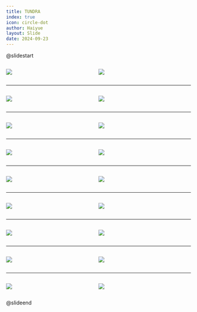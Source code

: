 ```yaml
---
title: TUNDRA
index: true
icon: circle-dot
author: Haiyue
layout: Slide
date: 2024-09-23
---
```

 
@slidestart

<div style="display:flex">
<div style="flex:1">

![](https://raw.githubusercontent.com/yclord/reading/refs/heads/master/english/Level-U/TUNDRA/001.webp)
</div>
<div style="flex:1">

![](https://raw.githubusercontent.com/yclord/reading/refs/heads/master/english/Level-U/TUNDRA/002.webp)
</div>
</div>

---

<div style="display:flex">
<div style="flex:1">

![](https://raw.githubusercontent.com/yclord/reading/refs/heads/master/english/Level-U/TUNDRA/003.webp)
</div>
<div style="flex:1">

![](https://raw.githubusercontent.com/yclord/reading/refs/heads/master/english/Level-U/TUNDRA/004.webp)
</div>
</div>

---

<div style="display:flex">
<div style="flex:1">

![](https://raw.githubusercontent.com/yclord/reading/refs/heads/master/english/Level-U/TUNDRA/005.webp)
</div>
<div style="flex:1">

![](https://raw.githubusercontent.com/yclord/reading/refs/heads/master/english/Level-U/TUNDRA/006.webp)
</div>
</div>

---

<div style="display:flex">
<div style="flex:1">

![](https://raw.githubusercontent.com/yclord/reading/refs/heads/master/english/Level-U/TUNDRA/007.webp)
</div>
<div style="flex:1">

![](https://raw.githubusercontent.com/yclord/reading/refs/heads/master/english/Level-U/TUNDRA/008.webp)
</div>
</div>

---

<div style="display:flex">
<div style="flex:1">

![](https://raw.githubusercontent.com/yclord/reading/refs/heads/master/english/Level-U/TUNDRA/009.webp)
</div>
<div style="flex:1">

![](https://raw.githubusercontent.com/yclord/reading/refs/heads/master/english/Level-U/TUNDRA/010.webp)
</div>
</div>

---

<div style="display:flex">
<div style="flex:1">

![](https://raw.githubusercontent.com/yclord/reading/refs/heads/master/english/Level-U/TUNDRA/011.webp)
</div>
<div style="flex:1">

![](https://raw.githubusercontent.com/yclord/reading/refs/heads/master/english/Level-U/TUNDRA/012.webp)
</div>
</div>

---

<div style="display:flex">
<div style="flex:1">

![](https://raw.githubusercontent.com/yclord/reading/refs/heads/master/english/Level-U/TUNDRA/013.webp)
</div>
<div style="flex:1">

![](https://raw.githubusercontent.com/yclord/reading/refs/heads/master/english/Level-U/TUNDRA/014.webp)
</div>
</div>

---

<div style="display:flex">
<div style="flex:1">

![](https://raw.githubusercontent.com/yclord/reading/refs/heads/master/english/Level-U/TUNDRA/015.webp)
</div>
<div style="flex:1">

![](https://raw.githubusercontent.com/yclord/reading/refs/heads/master/english/Level-U/TUNDRA/016.webp)
</div>
</div>

---

<div style="display:flex">
<div style="flex:1">

![](https://raw.githubusercontent.com/yclord/reading/refs/heads/master/english/Level-U/TUNDRA/017.webp)
</div>
<div style="flex:1">

![](https://raw.githubusercontent.com/yclord/reading/refs/heads/master/english/Level-U/TUNDRA/018.webp)
</div>
</div>

@slideend